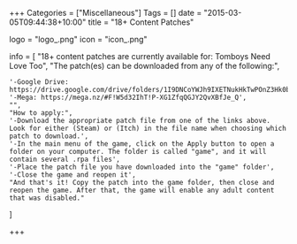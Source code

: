 +++
Categories = ["Miscellaneous"]
Tags = []
date = "2015-03-05T09:44:38+10:00"
title = "18+ Content Patches"

logo = "logo_.png"
icon = "icon_.png"

info = [
	"18+ content patches are currently available for: Tomboys Need Love Too",
	"The patch(es) can be downloaded from any of the following:",
	
	'-Google Drive: https://drive.google.com/drive/folders/1I9DNCoYWJh9IXETNukHkTwPOnZ3Hk0bR',
	'-Mega: https://mega.nz/#F!W5d32IhT!P-XG1ZfqQGJY2QvXBfJe_Q',
	"",
	"How to apply:",
	'-Download the appropriate patch file from one of the links above. Look for either (Steam) or (Itch) in the file name when choosing which patch to download.',
	'-In the main menu of the game, click on the Apply button to open a folder on your computer. The folder is called "game", and it will contain several .rpa files',
	'-Place the patch file you have downloaded into the "game" folder',
	'-Close the game and reopen it',
	"And that's it! Copy the patch into the game folder, then close and reopen the game. After that, the game will enable any adult content that was disabled."
]

+++
